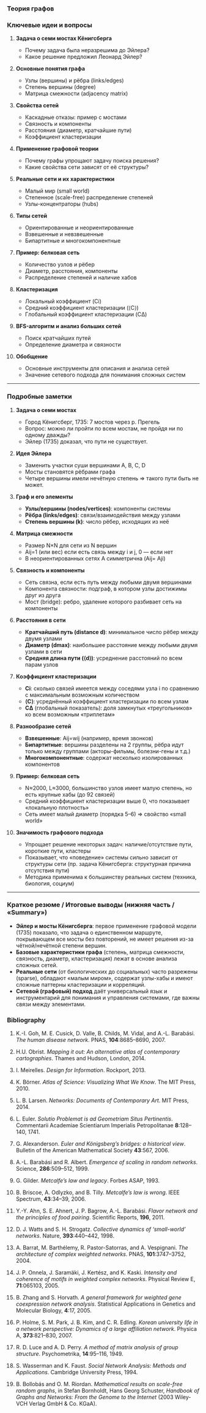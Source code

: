 ### Теория графов  

### Ключевые идеи и вопросы 

1. **Задача о семи мостах Кёнигсберга**  
   - Почему задача была неразрешима до Эйлера?  
   - Какое решение предложил Леонард Эйлер?  

2. **Основные понятия графа**  
   - Узлы (вершины) и рёбра (links/edges)  
   - Степень вершины (degree)  
   - Матрица смежности (adjacency matrix)  

3. **Свойства сетей**  
   - Каскадные отказы: пример с мостами  
   - Связность и компоненты  
   - Расстояния (диаметр, кратчайшие пути)  
   - Коэффициент кластеризации  

4. **Применение графовой теории**  
   - Почему графы упрощают задачу поиска решения?  
   - Какие свойства сети зависят от её структуры?  

5. **Реальные сети и их характеристики**  
   - Малый мир (small world)  
   - Степенное (scale-free) распределение степеней  
   - Узлы-концентраторы (hubs)  

6. **Типы сетей**  
   - Ориентированные и неориентированные  
   - Взвешенные и невзвешенные  
   - Бипартитные и многокомпонентные  

7. **Пример: белковая сеть**  
   - Количество узлов и рёбер  
   - Диаметр, расстояния, компоненты  
   - Распределение степеней и наличие хабов  

8. **Кластеризация**  
   - Локальный коэффициент (Ci)  
   - Средний коэффициент кластеризации (⟨C⟩)  
   - Глобальный коэффициент кластеризации (CΔ)  

9. **BFS-алгоритм и анализ больших сетей**  
   - Поиск кратчайших путей  
   - Определение диаметра и связности  

10. **Обобщение**  
    - Основные инструменты для описания и анализа сетей  
    - Значение сетевого подхода для понимания сложных систем  

---

### Подробные заметки  

1. **Задача о семи мостах**  
   - Город Кёнигсберг, 1735: 7 мостов через р. Прегель  
   - Вопрос: можно ли пройти по всем мостам, не пройдя ни по одному дважды?  
   - Эйлер (1735) доказал, что пути не существует.  

2. **Идея Эйлера**  
   - Заменить участки суши вершинами A, B, C, D  
   - Мосты становятся рёбрами графа  
   - Четыре вершины имели нечётную степень => такого пути быть не может.  

3. **Граф и его элементы**  
   - **Узлы/вершины (nodes/vertices)**: компоненты системы  
   - **Рёбра (links/edges)**: связи/взаимодействия между узлами  
   - **Степень вершины (k)**: число рёбер, исходящих из неё  

4. **Матрица смежности**  
   - Размер N×N для сети из N вершин  
   - Aij=1 (или вес) если есть связь между i и j, 0 — если нет  
   - В неориентированных сетях A симметрична (Aij= Aji)  

5. **Связность и компоненты**  
   - Сеть связна, если есть путь между любыми двумя вершинами  
   - Компонента связности: подграф, в котором узлы достижимы друг из друга  
   - Мост (bridge): ребро, удаление которого разбивает сеть на компоненты  

6. **Расстояния в сети**  
   - **Кратчайший путь (distance d)**: минимальное число рёбер между двумя узлами  
   - **Диаметр (dmax)**: наибольшее расстояние между любыми двумя узлами в сети  
   - **Средняя длина пути (⟨d⟩)**: усреднение расстояний по всем парам узлов  

7. **Коэффициент кластеризации**  
   - **Ci**: сколько связей имеется между соседями узла i по сравнению с максимальным возможным количеством  
   - **⟨C⟩**: усреднённый коэффициент кластеризации по всем узлам  
   - **CΔ** (глобальный показатель): доля замкнутых «треугольников» ко всем возможным «триплетам»  

8. **Разнообразие сетей**  
   - **Взвешенные**: Aij=wij (например, время звонков)  
   - **Бипартитные**: вершины разделены на 2 группы, рёбра идут только между группами (акторы-фильмы, болезни-гены и т.д.)  
   - **Многокомпонентные**: содержат несколько изолированных компонентов  

9. **Пример: белковая сеть**  
   - N≈2000, L≈3000, большинство узлов имеет малую степень, но есть крупные хабы (до 92 связей)  
   - Средний коэффициент кластеризации выше 0, что показывает «локальную плотность»  
   - Сеть имеет малый диаметр (порядка 5–6) => свойство «small world»  

10. **Значимость графового подхода**  
    - Упрощает решение некоторых задач: наличие/отсутствие пути, короткие пути, кластеры  
    - Показывает, что «поведение» системы сильно зависит от структуры сети (пр. задача Кёнигсберга: структурная причина отсутствия пути)  
    - Методика применима к большинству реальных систем (техника, биология, социум)  

---

### Краткое резюме / Итоговые выводы (нижняя часть / «Summary»)  

- **Эйлер и мосты Кёнигсберга**: первое применение графовой модели (1735) показало, что задача о единственном маршруте, покрывающем все мосты без повторений, не имеет решения из-за чётной/нечётной степени вершин.  
- **Базовые характеристики графа** (степень, матрица смежности, связность, диаметр, кластеризация) лежат в основе анализа сложных сетей.  
- **Реальные сети** (от биологических до социальных) часто разрежены (sparse), обладают «малым миром», содержат узлы-хабы и имеют сложные паттерны кластеризации и корреляций.  
- **Сетевой (графовый) подход** даёт универсальный язык и инструментарий для понимания и управления системами, где важны связи между элементами.


### Bibliography

1. K.-I. Goh, M. E. Cusick, D. Valle, B. Childs, M. Vidal, and A.-L. Barabási. *The human disease network*. PNAS, **104**:8685–8690, 2007.

2. H.U. Obrist. *Mapping it out: An alternative atlas of contemporary cartographies*. Thames and Hudson, London, 2014.

3. I. Meirelles. *Design for Information*. Rockport, 2013.

4. K. Börner. *Atlas of Science: Visualizing What We Know*. The MIT Press, 2010.

5. L. B. Larsen. *Networks: Documents of Contemporary Art*. MIT Press, 2014.

6. L. Euler. *Solutio Problemat is ad Geometriam Situs Pertinentis*. Commentarii Academiae Scientiarum Imperialis Petropolitanae **8**:128–140, 1741.

7. G. Alexanderson. *Euler and Königsberg’s bridges: a historical view*. Bulletin of the American Mathematical Society **43**:567, 2006.

8. A.-L. Barabási and R. Albert. *Emergence of scaling in random networks*. Science, **286**:509–512, 1999.

9. G. Gilder. *Metcalfe’s law and legacy*. Forbes ASAP, 1993.

10. B. Briscoe, A. Odlyzko, and B. Tilly. *Metcalfe’s law is wrong*. IEEE Spectrum, **43**:34–39, 2006.

11. Y.-Y. Ahn, S. E. Ahnert, J. P. Bagrow, A.-L. Barabási. *Flavor network and the principles of food pairing*. Scientific Reports, **196**, 2011.

12. D. J. Watts and S. H. Strogatz. *Collective dynamics of ‘small-world’ networks*. Nature, **393**:440–442, 1998.

13. A. Barrat, M. Barthélemy, R. Pastor-Satorras, and A. Vespignani. *The architecture of complex weighted networks*. PNAS, **101**:3747–3752, 2004.

14. J. P. Onnela, J. Saramäki, J. Kertész, and K. Kaski. *Intensity and coherence of motifs in weighted complex networks*. Physical Review E, **71**:065103, 2005.

15. B. Zhang and S. Horvath. *A general framework for weighted gene coexpression network analysis*. Statistical Applications in Genetics and Molecular Biology, **4**:17, 2005.

16. P. Holme, S. M. Park, J. B. Kim, and C. R. Edling. *Korean university life in a network perspective: Dynamics of a large affiliation network*. Physica A, **373**:821–830, 2007.

17. R. D. Luce and A. D. Perry. *A method of matrix analysis of group structure*. Psychometrika, **14**:95–116, 1949.

18. S. Wasserman and K. Faust. *Social Network Analysis: Methods and Applications*. Cambridge University Press, 1994.

19. B. Bollobás and O. M. Riordan. *Mathematical results on scale-free random graphs*, in Stefan Bornholdt, Hans Georg Schuster, *Handbook of Graphs and Networks: From the Genome to the Internet* (2003 Wiley-VCH Verlag GmbH & Co. KGaA).